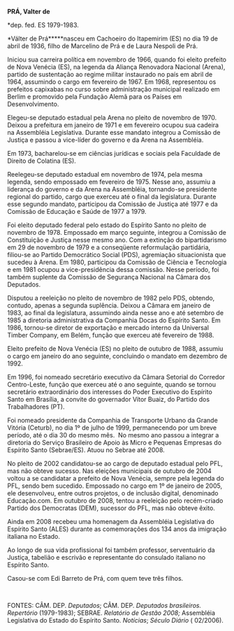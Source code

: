 **PRÁ, Valter de**

\*dep. fed. ES 1979-1983.

*Válter de Prá*****nasceu em Cachoeiro do Itapemirim (ES) no dia 19 de
abril de 1936, filho de Marcelino de Prá e de Laura Nespoli de Prá.

Iniciou sua carreira política em novembro de 1966, quando foi eleito
prefeito de Nova Venécia (ES), na legenda da Aliança Renovadora Nacional
(Arena), partido de sustentação ao regime militar instaurado no país em
abril de 1964, assumindo o cargo em fevereiro de 1967. Em 1968,
representou os prefeitos capixabas no curso sobre administração
municipal realizado em Berlim e promovido pela Fundação Alemã para os
Países em Desenvolvimento.

Elegeu-se deputado estadual pela Arena no pleito de novembro de 1970.
Deixou a prefeitura em janeiro de 1971 e em fevereiro ocupou sua cadeira
na Assembléia Legislativa. Durante esse mandato integrou a Comissão de
Justiça e passou a vice-líder do governo e da Arena na Assembléia.

Em 1973, bacharelou-se em ciências jurídicas e sociais pela Faculdade de
Direito de Colatina (ES).

Reelegeu-se deputado estadual em novembro de 1974, pela mesma legenda,
sendo empossado em fevereiro de 1975. Nesse ano, assumiu a liderança do
governo e da Arena na Assembléia, tornando-se presidente regional do
partido, cargo que exerceu até o final da legislatura. Durante esse
segundo mandato, participou da Comissão de Justiça até 1977 e da
Comissão de Educação e Saúde de 1977 a 1979.

Foi eleito deputado federal pelo estado do Espírito Santo no pleito de
novembro de 1978. Empossado em março seguinte, integrou a Comissão de
Constituição e Justiça nesse mesmo ano. Com a extinção do bipartidarismo
em 29 de novembro de 1979 e a conseqüente reformulação partidária,
filiou-se ao Partido Democrático Social (PDS), agremiação situacionista
que sucedeu à Arena. Em 1980, participou da Comissão de Ciência e
Tecnologia e em 1981 ocupou a vice-presidência dessa comissão. Nesse
período, foi também suplente da Comissão de Segurança Nacional na Câmara
dos Deputados.

Disputou a reeleição no pleito de novembro de 1982 pelo PDS, obtendo,
contudo, apenas a segunda suplência. Deixou a Câmara em janeiro de 1983,
ao final da legislatura, assumindo ainda nesse ano e até setembro de
1985 a diretoria administrativa da Companhia Docas do Espírito Santo. Em
1986, tornou-se diretor de exportação e mercado interno da Universal
Timber Company, em Belém, função que exerceu até fevereiro de 1988.

Eleito prefeito de Nova Venécia (ES) no pleito de outubro de 1988,
assumiu o cargo em janeiro do ano seguinte, concluindo o mandato em
dezembro de 1992.

Em 1996, foi nomeado secretário executivo da Câmara Setorial do Corredor
Centro-Leste, função que exerceu até o ano seguinte, quando se tornou
secretário extraordinário dos interesses do Poder Executivo do Espírito
Santo em Brasília, a convite do governador Vítor Buaiz, do Partido dos
Trabalhadores (PT).

Foi nomeado presidente da Companhia de Transporte Urbano da Grande
Vitória (Ceturb), no dia 1º de julho de 1999, permanecendo por um breve
período, até o dia 30 do mesmo mês.  No mesmo ano passou a integrar a
diretoria do Serviço Brasileiro de Apoio às Micro e Pequenas Empresas do
Espírito Santo (Sebrae/ES). Atuou no Sebrae até 2008.

No pleito de 2002 candidatou-se ao cargo de deputado estadual pelo PFL,
mas não obteve sucesso. Nas eleições municipais de outubro de 2004
voltou a se candidatar a prefeito de Nova Venécia, sempre pela legenda
do PFL, sendo bem sucedido. Empossado no cargo em 1º de janeiro de 2005,
ele desenvolveu, entre outros projetos, o de inclusão digital,
denominado Educação.com. Em outubro de 2008, tentou a reeleição pelo
recém-criado Partido dos Democratas (DEM), sucessor do PFL, mas não
obteve êxito.

Ainda em 2008 recebeu uma homenagem da Assembléia Legislativa do
Espírito Santo (ALES) durante as comemorações dos 134 anos da imigração
italiana no Estado.

Ao longo de sua vida profissional foi também professor, serventuário da
Justiça, tabelião e escrivão e representante do consulado italiano no
Espírito Santo.

Casou-se com Edi Barreto de Prá, com quem teve três filhos.

 

FONTES: CÂM. DEP. *Deputados*; CÂM. DEP. *Deputados brasileiros.
Repertório* (1979-1983); SEBRAE. *Relatório* *de Gestão 2008;*
Assembléia Legislativa do Estado do Espírito Santo. *Notícias*; *Século
Diário* ( 02/2006).

 
